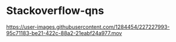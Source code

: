 # Stackoverflow-qns

https://user-images.githubusercontent.com/1284454/227227993-95c71183-be21-422c-88a2-21eabf24a977.mov

